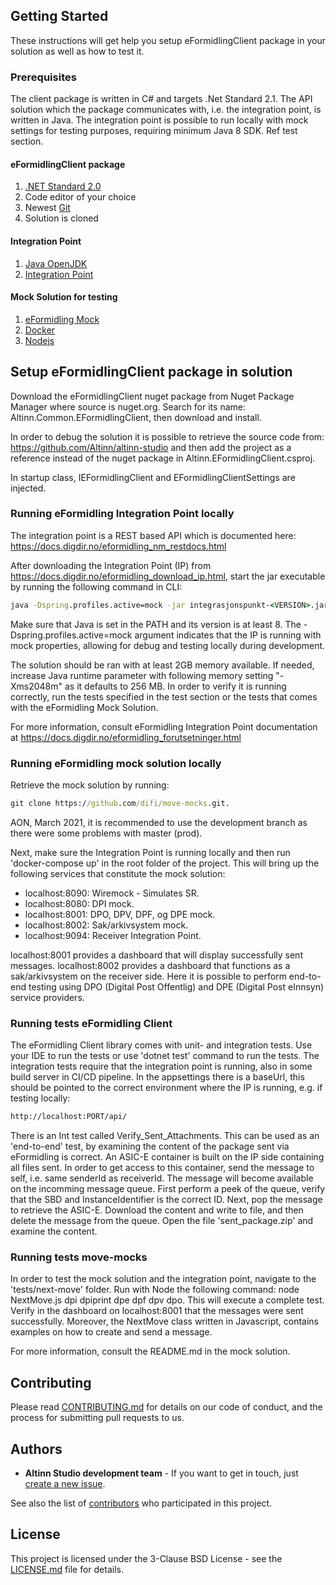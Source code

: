 ﻿
## Getting Started

These instructions will get help you setup eFormidlingClient package in your solution as well as how to test it.

### Prerequisites

The client package is written in C# and targets .Net Standard 2.1. The API solution which the package communicates with, i.e. the integration point, is written in Java. The integration point is possible to run locally with mock settings for testing purposes, requiring minimum Java 8 SDK. Ref test section.

#### eFormidlingClient package
1. [.NET Standard 2.0](https://docs.microsoft.com/en-us/dotnet/standard/net-standard)
2. Code editor of your choice
3. Newest [Git](https://git-scm.com/downloads)
4. Solution is cloned

#### Integration Point
1. [Java OpenJDK](https://openjdk.java.net/projects/jdk/15/)
2. [Integration Point](https://docs.digdir.no/eformidling_download_ip.html)

#### Mock Solution for testing
1. [eFormidling Mock](https://github.com/felleslosninger/efm-mocks)
2. [Docker](https://docs.docker.com/docker-for-windows/install/)
3. [Nodejs](https://nodejs.org/en/download/)



## Setup eFormidlingClient package in solution

Download the eFormidlingClient nuget package from Nuget Package Manager where source is nuget.org. Search for its name: Altinn.Common.EFormidlingClient, then download and install.

In order to debug the solution it is possible to retrieve the source code from: https://github.com/Altinn/altinn-studio and then add the project as a reference instead of the nuget package in Altinn.EFormidlingClient.csproj.

In startup class, IEFormidlingClient and EFormidlingClientSettings are injected.


### Running eFormidling Integration Point locally
The integration point is a REST based API which is documented here:
https://docs.digdir.no/eformidling_nm_restdocs.html

After downloading the Integration Point (IP) from https://docs.digdir.no/eformidling_download_ip.html, start the jar executable by running the following command in CLI:

```cmd
java -Dspring.profiles.active=mock -jar integrasjonspunkt-<VERSION>.jar
```

Make sure that Java is set in the PATH and its version is at least 8. The -Dspring.profiles.active=mock argument indicates that the IP is running with mock properties, allowing for debug and testing locally during development.

The solution should be ran with at least 2GB memory available. If needed, increase Java runtime parameter with following memory setting "-Xms2048m" as it defaults to 256 MB. In order to verify it is running correctly, run the tests specified in the test section or the tests that comes with the eFormidling Mock Solution.

For more information, consult eFormidling Integration Point documentation at https://docs.digdir.no/eformidling_forutsetninger.html


### Running eFormidling mock solution locally

Retrieve the mock solution by running:
```cmd
git clone https://github.com/difi/move-mocks.git.
```
AON, March 2021, it is recommended to use the development branch as there were some problems with master (prod).

Next, make sure the Integration Point is running locally and then run 'docker-compose up' in the root folder of the project. This will bring up the following services that constitute the mock solution:

* localhost:8090: Wiremock - Simulates SR.
* localhost:8080: DPI mock.
* localhost:8001: DPO, DPV, DPF, og DPE mock.
* localhost:8002: Sak/arkivsystem mock.
* localhost:9094: Receiver Integration Point.

localhost:8001 provides a dashboard that will display successfully sent messages.
localhost:8002 provides a dashboard that functions as a sak/arkivsystem on the receiver side. Here it is possible to perform end-to-end testing using DPO (Digital Post Offentlig) and DPE (Digital Post eInnsyn) service providers.


### Running tests eFormidling Client
The eFormidling Client library comes with unit- and integration tests.
Use your IDE to run the tests or use 'dotnet test' command to run the tests. The integration tests require that the integration point is running, also in some build server in CI/CD pipeline. In the appsettings there is a baseUrl, this should be pointed to the correct environment where the IP is running, e.g. if testing locally:

```cmd
http://localhost:PORT/api/
```

There is an Int test called Verify_Sent_Attachments. This can be used as an 'end-to-end' test, by examining the content of the package sent via eFormidling is correct. An ASIC-E container is built on the IP side containing all files sent.
In order to get access to this container, send the message to self, i.e. same senderId as receiverId. The message will become available on the incomming message queue.
First perform a peek of the queue, verify that the SBD and InstanceIdentifier is the correct ID. Next, pop the message to retrieve the ASIC-E. Download the content and write to file, and then delete the message from the queue. Open the file 'sent_package.zip' and examine the content.

### Running tests move-mocks

In order to test the mock solution and the integration point, navigate to the 'tests/next-move' folder. Run with Node the following command: node NextMove.js dpi dpiprint dpe dpf dpv dpo. This will execute a complete test. Verify in the dashboard on localhost:8001 that the messages were sent successfully. Moreover, the NextMove class written in Javascript, contains examples on how to create and send a message.


For more information, consult the README.md in the mock solution.

## Contributing

Please read [CONTRIBUTING.md](https://github.com/Altinn/altinn-studio/blob/master/docs/CONTRIBUTING.md) for details on our code of conduct, and the process for submitting pull requests to us.

## Authors

- **Altinn Studio development team** - If you want to get in touch, just [create a new issue](https://github.com/Altinn/altinn-studio/issues/new).

See also the list of [contributors](https://github.com/Altinn/altinn-studio/graphs/contributors) who participated in this project.

## License

This project is licensed under the 3-Clause BSD License - see the [LICENSE.md](https://github.com/Altinn/altinn-studio/blob/master/LICENSE.md) file for details.




